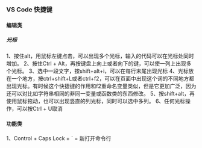 ### VS Code 快捷键

#### 编辑类

##### 光标
1、按住alt，用鼠标左键点击，可以出现多个光标，输入的代码可以在光标处同时增加。
2、按住Ctrl + Alt，再按键盘上向上或者向下的键，可以使一列上出现多个光标。
3、选中一段文字，按shift+alt+i，可以在每行末尾出现光标
4、光标放在一个地方，按ctrl+shift+L或者ctrl+f2，可以在页面中出现这个词的不同地方都出现光标。有时候这个快捷键的作用和f2重命名变量类似，但是它更加广泛，因为还可以对比如字符串相同的非同一变量或函数类的东西修改。
5、按shift+alt，再使用鼠标拖动，也可以出现竖直的列光标，同时可以选中多列。
6、任何光标操作，可以按Ctrl + U取消

#### 功能类
1、Control + Caps Lock + ` = 新打开命令行